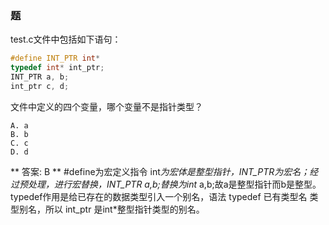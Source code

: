### 题
test.c文件中包括如下语句：
``` C
#define INT_PTR int*
typedef int* int_ptr;
INT_PTR a, b;
int_ptr c, d;
```
文件中定义的四个变量，哪个变量不是指针类型？
```
A. a
B. b
C. c
D. d
```

** 答案: B **
#define为宏定义指令 int*为宏体是整型指针，INT_PTR为宏名；经过预处理，进行宏替换，INT_PTR a,b;替换为int* a,b;故a是整型指针而b是整型。
typedef作用是给已存在的数据类型引入一个别名，语法 typedef 已有类型名 类型别名，所以 int_ptr
是int*整型指针类型的别名。
